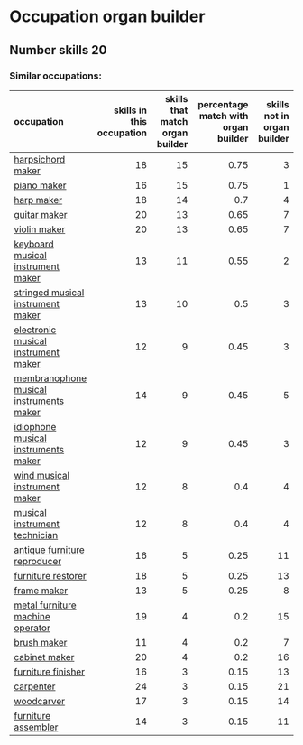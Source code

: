 # Occupation organ builder
## Number skills 20
### Similar occupations:
| occupation                                                                            |   skills in this occupation |   skills that match organ builder |   percentage match with organ builder |   skills not in organ builder |
|:--------------------------------------------------------------------------------------|----------------------------:|----------------------------------:|--------------------------------------:|------------------------------:|
| [harpsichord maker](harpsichord_maker.md)                                             |                          18 |                                15 |                                  0.75 |                             3 |
| [piano maker](piano_maker.md)                                                         |                          16 |                                15 |                                  0.75 |                             1 |
| [harp maker](harp_maker.md)                                                           |                          18 |                                14 |                                  0.7  |                             4 |
| [guitar maker](guitar_maker.md)                                                       |                          20 |                                13 |                                  0.65 |                             7 |
| [violin maker](violin_maker.md)                                                       |                          20 |                                13 |                                  0.65 |                             7 |
| [keyboard musical instrument maker](keyboard_musical_instrument_maker.md)             |                          13 |                                11 |                                  0.55 |                             2 |
| [stringed musical instrument maker](stringed_musical_instrument_maker.md)             |                          13 |                                10 |                                  0.5  |                             3 |
| [electronic musical instrument maker](electronic_musical_instrument_maker.md)         |                          12 |                                 9 |                                  0.45 |                             3 |
| [membranophone musical instruments maker](membranophone_musical_instruments_maker.md) |                          14 |                                 9 |                                  0.45 |                             5 |
| [idiophone musical instruments maker](idiophone_musical_instruments_maker.md)         |                          12 |                                 9 |                                  0.45 |                             3 |
| [wind musical instrument maker](wind_musical_instrument_maker.md)                     |                          12 |                                 8 |                                  0.4  |                             4 |
| [musical instrument technician](musical_instrument_technician.md)                     |                          12 |                                 8 |                                  0.4  |                             4 |
| [antique furniture reproducer](antique_furniture_reproducer.md)                       |                          16 |                                 5 |                                  0.25 |                            11 |
| [furniture restorer](furniture_restorer.md)                                           |                          18 |                                 5 |                                  0.25 |                            13 |
| [frame maker](frame_maker.md)                                                         |                          13 |                                 5 |                                  0.25 |                             8 |
| [metal furniture machine operator](metal_furniture_machine_operator.md)               |                          19 |                                 4 |                                  0.2  |                            15 |
| [brush maker](brush_maker.md)                                                         |                          11 |                                 4 |                                  0.2  |                             7 |
| [cabinet maker](cabinet_maker.md)                                                     |                          20 |                                 4 |                                  0.2  |                            16 |
| [furniture finisher](furniture_finisher.md)                                           |                          16 |                                 3 |                                  0.15 |                            13 |
| [carpenter](carpenter.md)                                                             |                          24 |                                 3 |                                  0.15 |                            21 |
| [woodcarver](woodcarver.md)                                                           |                          17 |                                 3 |                                  0.15 |                            14 |
| [furniture assembler](furniture_assembler.md)                                         |                          14 |                                 3 |                                  0.15 |                            11 |
